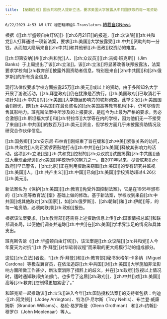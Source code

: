 ```yaml
---
title: 【秘翻在线】国会共和党人提新立法，要求美国大学披露从中共国获取的每一笔资助
---
```

`6/22/2023 4:53 AM UTC 秘密翻譯組G-Translators` [轉載自GNews](https://gnews.org/articles/1402932)

根据《[[zh:华盛顿自由灯塔]]》[[zh:6月21日]]的报道，[[zh:众议院]][[zh:共和党]]人打算通过一项新法案，要求[[zh:美国]]大学披露受[[zh:中共]]资助的每一分钱，从而加大隐瞒来自[[zh:中共]]和其他邪[[zh:恶政]]权资助的难度。

[[zh:印第安纳]]州[[zh:共和党]]人、[[zh:众议员]][[zh:吉姆·班克斯]]（Jim Banks）于上周提出了该[[zh:立法]]。该[[zh:立法]]将显著改善联邦披露法，法案要求学校向[[zh:教育部]]披露外国资助者信息，特别是来自[[zh:中共国]]和[[zh:俄罗斯]]的所有资金信息。

现行法律仅要求学校方面披露25万[[zh:美元]]或以上的资助，由于多所知名大学开展了游说活动，[[zh:拜登政府]]仍在犹豫是否执行。[[zh:美国政府]]已取消若干项针对[[zh:中共]]对[[zh:美国]]大学施展影响力的联邦调查。此举引发[[zh:美国国会]]担忧，即[[zh:中共国]]在最负盛名的[[zh:美国高等教育机构]]中，仍可尽情兜售其影响力。班克斯法案中所涉及的上报要求，是迄今为止最为严格的要求，势必会激怒[[zh:斯坦福大学]]和[[zh:特拉华]]大学等在内的学校，因为他们无一不接受了来自[[zh:中共国]]的数百万[[zh:美元]]资金，但学校方面几乎未披露资助情况及研究合作伙伴信息。

[[zh:国务卿]][[zh:安东尼·布林肯]]刚结束了旨在缓和[[zh:中美]]紧张关系的访问，[[zh:共和党]]人则正紧锣密鼓地打击[[zh:中共]]在[[zh:美国]]释放其影响力的活动。这项[[zh:立法]]是[[zh:共和党]]控制的[[zh:众议院]]试图揭露[[zh:中共国]]通过大量现金渗透[[zh:美国]]学校所作的努力之一。自2011年以来，尽管联邦[[zh:政府]]早已警告，[[zh:北京]]正在利用资助来窃取[[zh:美国]]的专有研究并监视[[zh:美国]]人，[[zh:共产主义]][[zh:中国]]已向[[zh:美国]]学校资助超过4.26亿[[zh:美元]]。

新法案名为《保护[[zh:美国]][[zh:教育]]免受外国控制法案》，它是在1965年颁布的《[[zh:高等教育法]]案》基础上做的修改。基于新法案，学校收到来自[[zh:中共国]]或其他敌对[[zh:国家]]，如[[zh:俄罗斯]]、[[zh:朝鲜]]和[[zh:伊朗]]等，的每一笔资助，必须向联邦[[zh:政府]]报告。

根据该法案要求，[[zh:教育部]]还需将上述资助信息上传[[zh:国家情报总监]]和联邦调查局，以便他们调查并追踪[[zh:中共]]在[[zh:美国]]学术界涉足的情况和具体支出。

班克斯告诉《[[zh:华盛顿自由灯塔]]》，该法案是[[zh:众议院]][[zh:共和党]]人今年夏天为对抗“[[zh:乔·拜登]]对华软弱议程”而采取的更大规模行动的组成部分。

这位[[zh:立法]]者说，“[[zh:乔·拜登]]和[[zh:教育部]]秘书米格尔·卡多纳（Miguel Cardona）等极左翼官员，在依法追踪[[zh:中共国]]对[[zh:美国]]大学施加非法影响方面所做工作甚少，新法案消除了措辞上的歧义，并在[[zh:政府]]忽视以上情况时，适时通知联邦执法部门。也多亏了这届[[zh:政府]]，[[zh:中共]]对[[zh:美国]]高等[[zh:教育]]控制得更加紧密了。”

和班克斯一起推动该[[zh:立法]]进入今年[[zh:国防授权法案]]的支持者包括：约迪·[[zh:阿灵顿]]（Jodey Arrington）、特洛伊·尼尔斯（Troy Nehls）、布兰登·威廉姆斯（Brandon Williams）、格伦·格罗斯曼（Glenn Grothman） 和[[zh:约翰]]·穆罗尔（John Moolenaar）等人。
